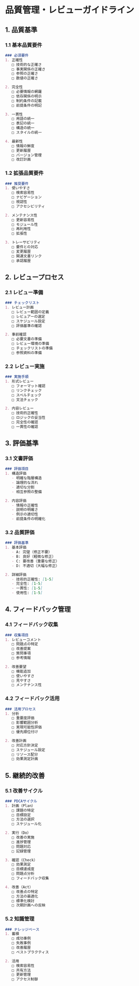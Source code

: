 # 品質管理・レビューガイドライン

## 1. 品質基準

### 1.1 基本品質要件
```markdown
### 必須要件
1. 正確性
   □ 技術的な正確さ
   □ 事実関係の正確さ
   □ 参照の正確さ
   □ 数値の正確さ

2. 完全性
   □ 必要情報の網羅
   □ 依存関係の明示
   □ 制約条件の記載
   □ 前提条件の明記

3. 一貫性
   □ 用語の統一
   □ 表記の統一
   □ 構造の統一
   □ スタイルの統一

4. 最新性
   □ 情報の鮮度
   □ 更新履歴
   □ バージョン管理
   □ 改訂計画
```

### 1.2 拡張品質要件
```markdown
### 推奨要件
1. 使いやすさ
   □ 検索容易性
   □ ナビゲーション
   □ 視認性
   □ アクセシビリティ

2. メンテナンス性
   □ 更新容易性
   □ モジュール性
   □ 再利用性
   □ 拡張性

3. トレーサビリティ
   □ 要件との対応
   □ 変更履歴
   □ 関連文書リンク
   □ 承認履歴
```

## 2. レビュープロセス

### 2.1 レビュー準備
```markdown
### チェックリスト
1. レビュー計画
   □ レビュー範囲の定義
   □ レビュアーの選定
   □ スケジュール設定
   □ 評価基準の確認

2. 事前確認
   □ 必要文書の準備
   □ レビュー環境の準備
   □ チェックリストの準備
   □ 参照資料の準備
```

### 2.2 レビュー実施
```markdown
### 実施手順
1. 形式レビュー
   □ フォーマット確認
   □ リンクチェック
   □ スペルチェック
   □ 文法チェック

2. 内容レビュー
   □ 技術的正確性
   □ ロジックの妥当性
   □ 完全性の確認
   □ 一貫性の確認
```

## 3. 評価基準

### 3.1 文書評価
```markdown
### 評価項目
1. 構造評価
   - 明確な階層構造
   - 論理的な流れ
   - 適切な分割
   - 相互参照の整備

2. 内容評価
   - 情報の正確性
   - 説明の明確さ
   - 例示の適切性
   - 前提条件の明確化
```

### 3.2 品質評価
```markdown
### 評価基準
1. 基本評価
   - A: 完璧（修正不要）
   - B: 良好（軽微な修正）
   - C: 要改善（重要な修正）
   - D: 不適切（大幅な修正）

2. 詳細評価
   - 技術的正確性: [1-5]
   - 完全性: [1-5]
   - 一貫性: [1-5]
   - 使用性: [1-5]
```

## 4. フィードバック管理

### 4.1 フィードバック収集
```markdown
### 収集項目
1. レビューコメント
   □ 問題点の特定
   □ 改善提案
   □ 質問事項
   □ 参考情報

2. 改善要望
   □ 機能追加
   □ 使いやすさ
   □ 見やすさ
   □ メンテナンス性
```

### 4.2 フィードバック活用
```markdown
### 活用プロセス
1. 分析
   □ 重要度評価
   □ 影響範囲分析
   □ 実現可能性評価
   □ 優先順位付け

2. 改善計画
   □ 対応方針決定
   □ スケジュール設定
   □ リソース配分
   □ 効果測定計画
```

## 5. 継続的改善

### 5.1 改善サイクル
```markdown
### PDCAサイクル
1. 計画（Plan）
   □ 課題の特定
   □ 目標設定
   □ 方法の選択
   □ スケジュール化

2. 実行（Do）
   □ 改善の実施
   □ 進捗管理
   □ 問題対応
   □ 記録管理

3. 確認（Check）
   □ 効果測定
   □ 目標達成度
   □ 問題点分析
   □ フィードバック収集

4. 改善（Act）
   □ 改善点の特定
   □ 方法の最適化
   □ 標準化検討
   □ 次期計画への反映
```

### 5.2 知識管理
```markdown
### ナレッジベース
1. 蓄積
   □ 成功事例
   □ 失敗事例
   □ 改善履歴
   □ ベストプラクティス

2. 活用
   □ 検索容易性
   □ 共有方法
   □ 更新管理
   □ アクセス制御